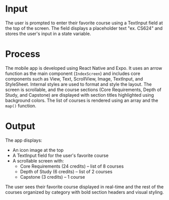 # Input
The user is prompted to enter their favorite course using a TextInput field at the top of the screen. The field displays a placeholder text "ex. CS624" and stores the user's input in a state variable.

# Process
The mobile app is developed using React Native and Expo. It uses an arrow function as the main component (`IndexScreen`) and includes core components such as View, Text, ScrollView, Image, TextInput, and StyleSheet. Internal styles are used to format and style the layout. The screen is scrollable, and the course sections (Core Requirements, Depth of Study, and Capstone) are displayed with section titles highlighted using background colors. The list of courses is rendered using an array and the `map()` function.

# Output
The app displays:
- An icon image at the top
- A TextInput field for the user's favorite course
- A scrollable screen with:
  - Core Requirements (24 credits) – list of 8 courses
  - Depth of Study (6 credits) – list of 2 courses
  - Capstone (3 credits) – 1 course

The user sees their favorite course displayed in real-time and the rest of the courses organized by category with bold section headers and visual styling.
